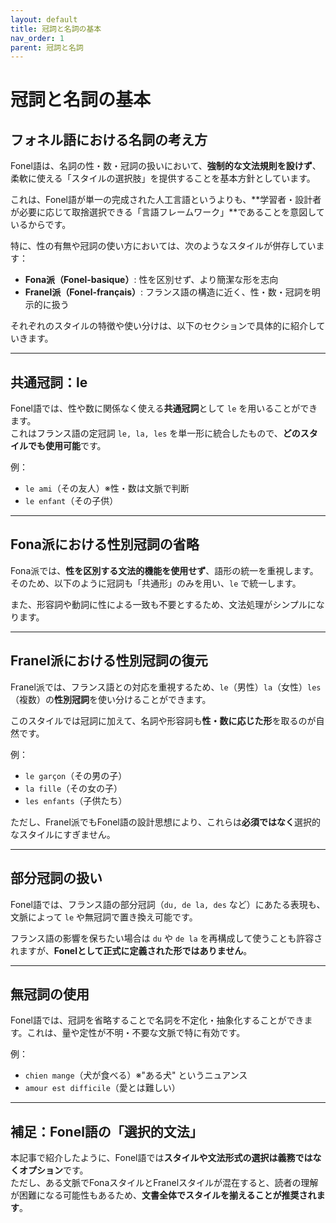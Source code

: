 ```yaml
---
layout: default
title: 冠詞と名詞の基本
nav_order: 1
parent: 冠詞と名詞
---
```


# 冠詞と名詞の基本

## フォネル語における名詞の考え方

Fonel語は、名詞の性・数・冠詞の扱いにおいて、**強制的な文法規則を設けず**、柔軟に使える「スタイルの選択肢」を提供することを基本方針としています。

これは、Fonel語が単一の完成された人工言語というよりも、**学習者・設計者が必要に応じて取捨選択できる「言語フレームワーク」**であることを意図しているからです。

特に、性の有無や冠詞の使い方においては、次のようなスタイルが併存しています：

- **Fona派（Fonel-basique）**: 性を区別せず、より簡潔な形を志向
- **Franel派（Fonel-français）**: フランス語の構造に近く、性・数・冠詞を明示的に扱う

それぞれのスタイルの特徴や使い分けは、以下のセクションで具体的に紹介していきます。

---

## 共通冠詞：le

Fonel語では、性や数に関係なく使える**共通冠詞**として `le` を用いることができます。  
これはフランス語の定冠詞 `le, la, les` を単一形に統合したもので、**どのスタイルでも使用可能**です。

例：

- `le ami`（その友人）※性・数は文脈で判断
- `le enfant`（その子供）

---

## Fona派における性別冠詞の省略

Fona派では、**性を区別する文法的機能を使用せず**、語形の統一を重視します。  
そのため、以下のように冠詞も「共通形」のみを用い、`le` で統一します。

また、形容詞や動詞に性による一致も不要とするため、文法処理がシンプルになります。

---

## Franel派における性別冠詞の復元

Franel派では、フランス語との対応を重視するため、`le`（男性）`la`（女性）`les`（複数）の**性別冠詞**を使い分けることができます。

このスタイルでは冠詞に加えて、名詞や形容詞も**性・数に応じた形**を取るのが自然です。

例：

- `le garçon`（その男の子）
- `la fille`（その女の子）
- `les enfants`（子供たち）

ただし、Franel派でもFonel語の設計思想により、これらは**必須ではなく**選択的なスタイルにすぎません。

---

## 部分冠詞の扱い

Fonel語では、フランス語の部分冠詞（`du, de la, des` など）にあたる表現も、文脈によって `le` や無冠詞で置き換え可能です。

フランス語の影響を保ちたい場合は `du` や `de la` を再構成して使うことも許容されますが、**Fonelとして正式に定義された形ではありません**。

---

## 無冠詞の使用

Fonel語では、冠詞を省略することで名詞を不定化・抽象化することができます。これは、量や定性が不明・不要な文脈で特に有効です。

例：

- `chien mange`（犬が食べる）※"ある犬" というニュアンス
- `amour est difficile`（愛とは難しい）

---

## 補足：Fonel語の「選択的文法」

本記事で紹介したように、Fonel語では**スタイルや文法形式の選択は義務ではなくオプション**です。  
ただし、ある文脈でFonaスタイルとFranelスタイルが混在すると、読者の理解が困難になる可能性もあるため、**文書全体でスタイルを揃えることが推奨されます**。

